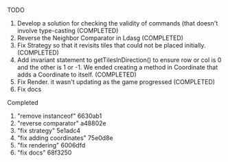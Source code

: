 TODO
1. Develop a solution for checking the validity of commands (that doesn't involve type-casting (COMPLETED)
2. Reverse the Neighbor Comparator in Ldasg (COMPLETED)
3. Fix Strategy so that it revisits tiles that could not be placed initially. (COMPLETED)
4. Add invariant statement to getTilesInDirection() to ensure row or col is 0 and the other is 1 or -1. We ended creating a method
   in Coordinate that adds a Coordinate to itself. (COMPLETED)
5. Fix Render. it wasn't updating as the game progressed (COMPLETED)
6. Fix docs


Completed
1. "remove instanceof" 6630ab1
2. "reverse comparator" a48802e
3. "fix strategy" 5e1adc4
4. "fix adding coordinates" 75e0d8e
5. "fix rendering" 6006dfd
6. "fix docs" 68f3250
